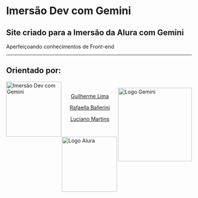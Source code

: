 # Imersão Dev com Gemini

##  Site criado para a Imersão da Alura com Gemini

<p>Aperfeiçoando conhecimentos de Front-end</p>

---

<h2>Orientado por:</h2>
<img src="https://www.notion.so/image/https%3A%2F%2Fwww.alura.com.br%2Fassets%2Fimg%2Fimersoes%2Fimersao-dev-google-gemini%2Fhero.1723147631.webp?table=block&id=9db7171a-7eda-4001-a3ac-f8e55d461da4&spaceId=7b8700ca-52db-45ad-af56-5546f29e2e24&width=250&userId=81546eae-c37a-44b9-80aa-26b8cb06f340&cache=v2" alt="Imersão Dev com Gemini" width="150px" align="left"/>  
<br/>
<img src="https://logospng.org/download/google-gemini/google-gemini-1024.png" alt="Logo Gemini" width="200px" align="right"/>
<img src="https://yt3.googleusercontent.com/W7GokEE6ydjZFa_Tpz6yvSsDlVPTe7d4yTsJqKXy1Gbhu1BGXCfKJ_I-_TzOq37m8R9S97kQ=s900-c-k-c0x00ffffff-no-rj" alt="Logo Alura" width="150px" align="right"/>
<div align="center">
 <a href="https://www.linkedin.com/in/guilherme-lima-developer/"><p>Guilherme Lima</p></a>
 <a href="https://www.linkedin.com/in/rafaella-ballerini-45875016a/?originalSubdomain=br"><p>Rafaella Ballerini</p></a>
 <a href="https://www.linkedin.com/in/lucianommartins/"><p>Luciano Martins</p></a>
</div>

